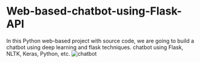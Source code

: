 # Web-based-chatbot-using-Flask-API
In this Python web-based project with source code, we are going to build a chatbot using deep learning and flask techniques. chatbot using Flask, NLTK, Keras, Python, etc.
![chatbot](https://user-images.githubusercontent.com/124388301/221955787-ec29582c-f692-4f59-a7d8-9aa736e7bfcd.jpg)

